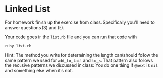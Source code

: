 Linked List
===========

For homework finish up the exercise from class. Specifically you'll
need to answer questions (3) and (5).

Your code goes in the `list.rb` file and you can run that code with

```sh
ruby list.rb
```

Hint: The method you write for determining the length can/should
follow the same pattern we used for `add_to_tail` and `to_s`. That
pattern also follows the recusive patterns we discussed in class: You
do one thing if `@next` is `nil` and something else when it's not.

